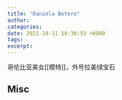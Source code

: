 ```yaml
---
title: "Daniela Botero"
author: 
categories: 
date: 2022-10-11 18:30:53 +0800
tags: 
excerpt: 
---
```


哥伦比亚美女[[模特]]，外号拉美绿宝石














## Misc









